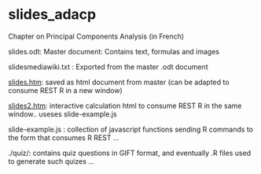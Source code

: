 slides_adacp
============
Chapter on Principal Components Analysis (in French)

slides.odt: Master document: Contains text, formulas and images

slidesmediawiki.txt : Exported from the master .odt document

<a href="http://claree.univ-lille1.fr/cocoon/mc_slides/slides_adacp/" target="blank_">slides.htm</a>: saved as html document from master (can be adapted to consume REST R in a new window)

<a href="http://claree.univ-lille1.fr/mc_slides/slides_adacp/slides2.htm" target="blank_">slides2.htm</a>: interactive calculation html to consume REST R in the same window.. useses slide-example.js

slide-example.js : collection of javascript functions sending R commands to the form that consumes R REST ...

./quiz/: contains quiz questions in GIFT format, and eventually .R files used to generate such quizes ...
